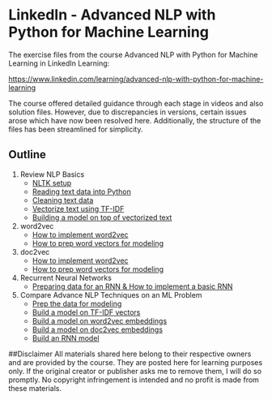 # LinkedIn - Advanced NLP with Python for Machine Learning

The exercise files from the course Advanced NLP with Python for Machine Learning in LinkedIn Learning:

https://www.linkedin.com/learning/advanced-nlp-with-python-for-machine-learning

The course offered detailed guidance through each stage in videos and also solution files. However, due to discrepancies in versions, certain issues arose which have now been resolved here. Additionally, the structure of the files has been streamlined for simplicity.

## Outline
1. Review NLP Basics
    - [NLTK setup](./01_NLP_Basics/01_02.ipynb)
    - [Reading text data into Python](./01_NLP_Basics/01_03.ipynb)
    - [Cleaning text data](./01_NLP_Basics/01_04.ipynb)
    - [Vectorize text using TF-IDF](./01_NLP_Basics/01_05.ipynb)
    - [Building a model on top of vectorized text](./01_NLP_Basics/01_06.ipynb)
2. word2vec
    - [How to implement word2vec](./02_w2v/02_03.ipynb)
    - [How to prep word vectors for modeling](./02_w2v/02_04.ipynb)
3. doc2vec
    - [How to implement word2vec](./03_d2v/03_03.ipynb)
    - [How to prep word vectors for modeling](./03_d2v/03_04.ipynb)
4. Recurrent Neural Networks
    - [Preparing data for an RNN & How to implement a basic RNN](./04_RNN/04_04&04_05.ipynb)
5. Compare Advance NLP Techniques on an ML Problem
    - [Prep the data for modeling](./05_Compare_Models/05_01.ipynb)
    - [Build a model on TF-IDF vectors](./05_Compare_Models/05_02.ipynb)
    - [Build a model on word2vec embeddings](./05_Compare_Models/05_03.ipynb)
    - [Build a model on doc2vec embeddings](./05_Compare_Models/05_04.ipynb)
    - [Build an RNN model](./05_Compare_Models/05_05.ipynb)

##Disclaimer
All materials shared here belong to their respective owners and are provided by the course. They are posted here for learning purposes only. If the original creator or publisher asks me to remove them, I will do so promptly. No copyright infringement is intended and no profit is made from these materials.
